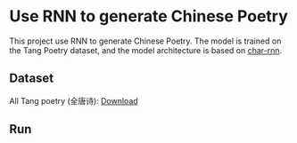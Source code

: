 # Use RNN to generate Chinese Poetry

This project use RNN to generate Chinese Poetry. The model is trained on the Tang Poetry dataset, and the model architecture is based on [char-rnn](https://github.com/karpathy/char-rnn).

## Dataset

All Tang poetry (全唐诗): [Download](./poetry.txt)

## Run
